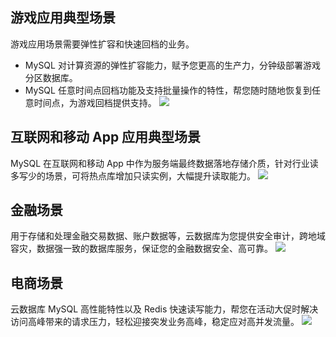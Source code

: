 
## 游戏应用典型场景
游戏应用场景需要弹性扩容和快速回档的业务。
- MySQL 对计算资源的弹性扩容能力，赋予您更高的生产力，分钟级部署游戏分区数据库。
- MySQL 任意时间点回档功能及支持批量操作的特性，帮您随时随地恢复到任意时间点，为游戏回档提供支持。
![](https://main.qcloudimg.com/raw/c76a7e38d66c945dd9ce352adefb5e90.png)

## 互联网和移动 App 应用典型场景
MySQL 在互联网和移动 App 中作为服务端最终数据落地存储介质，针对行业读多写少的场景，可将热点库增加只读实例，大幅提升读取能力。
![](https://main.qcloudimg.com/raw/bb9ec60c50b371d81bd52148fea4c189.png)

## 金融场景
用于存储和处理金融交易数据、账户数据等，云数据库为您提供安全审计，跨地域容灾，数据强一致的数据库服务，保证您的金融数据安全、高可靠。
![](https://main.qcloudimg.com/raw/446d8dc64961a52b09b24d13107502bb.png)

## 电商场景
云数据库 MySQL 高性能特性以及 Redis 快速读写能力，帮您在活动大促时解决访问高峰带来的请求压力，轻松迎接突发业务高峰，稳定应对高并发流量。
![](https://main.qcloudimg.com/raw/1bd9340340e1ec424a3eba2dce8b903a.png)
